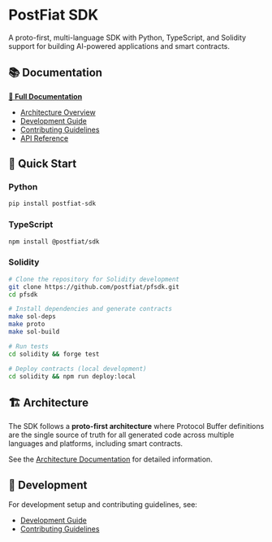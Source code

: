 # PostFiat SDK

A proto-first, multi-language SDK with Python, TypeScript, and Solidity support for building AI-powered applications and smart contracts.

## 📚 Documentation

**[📖 Full Documentation](https://allenday.github.io/pfsdk)**

- [Architecture Overview](docs/ARCHITECTURE.md)
- [Development Guide](docs/DEVELOPMENT.md)
- [Contributing Guidelines](docs/CONTRIBUTING.md)
- [API Reference](https://allenday.github.io/pfsdk/api/openapi/)

## 🚀 Quick Start

### Python
```bash
pip install postfiat-sdk
```

### TypeScript
```bash
npm install @postfiat/sdk
```

### Solidity
```bash
# Clone the repository for Solidity development
git clone https://github.com/postfiat/pfsdk.git
cd pfsdk

# Install dependencies and generate contracts
make sol-deps
make proto
make sol-build

# Run tests
cd solidity && forge test

# Deploy contracts (local development)
cd solidity && npm run deploy:local
```

## 🏗️ Architecture

The SDK follows a **proto-first architecture** where Protocol Buffer definitions are the single source of truth for all generated code across multiple languages and platforms, including smart contracts.

See the [Architecture Documentation](docs/ARCHITECTURE.md) for detailed information.

## 🔧 Development

For development setup and contributing guidelines, see:
- [Development Guide](docs/DEVELOPMENT.md)
- [Contributing Guidelines](docs/CONTRIBUTING.md)